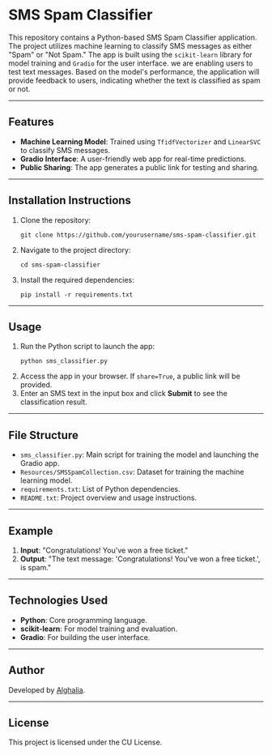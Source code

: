 # SMS Spam Classifier
This repository contains a Python-based SMS Spam Classifier application. The project utilizes machine learning to classify SMS messages as either "Spam" or "Not Spam." The app is built using the `scikit-learn` library for model training and `Gradio` for the user interface. we are enabling users to test text messages. Based on the model's performance, the application will provide feedback to users, indicating whether the text is classified as spam or not.

---

## Features

- **Machine Learning Model**: Trained using `TfidfVectorizer` and `LinearSVC` to classify SMS messages.
- **Gradio Interface**: A user-friendly web app for real-time predictions.
- **Public Sharing**: The app generates a public link for testing and sharing.

---

## Installation Instructions

1. Clone the repository:
   ```
   git clone https://github.com/yourusername/sms-spam-classifier.git
   ```
2. Navigate to the project directory:
   ```
   cd sms-spam-classifier
   ```
3. Install the required dependencies:
   ```
   pip install -r requirements.txt
   ```

---

## Usage

1. Run the Python script to launch the app:
   ```
   python sms_classifier.py
   ```
2. Access the app in your browser. If `share=True`, a public link will be provided.
3. Enter an SMS text in the input box and click **Submit** to see the classification result.

---

## File Structure

- `sms_classifier.py`: Main script for training the model and launching the Gradio app.
- `Resources/SMSSpamCollection.csv`: Dataset for training the machine learning model.
- `requirements.txt`: List of Python dependencies.
- `README.txt`: Project overview and usage instructions.

---

## Example

1. **Input**: "Congratulations! You've won a free ticket."
2. **Output**: "The text message: 'Congratulations! You've won a free ticket.', is spam."

---

## Technologies Used

- **Python**: Core programming language.
- **scikit-learn**: For model training and evaluation.
- **Gradio**: For building the user interface.

---

## Author

Developed by [Alghalia](https://github.com/alghalia).

---

## License

This project is licensed under the CU License.
